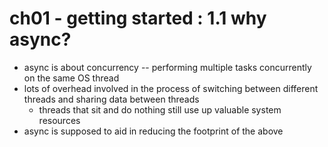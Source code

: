 # ch01 - getting started : 1.1 why async?

- async is about concurrency -- performing multiple tasks concurrently on the same OS thread
- lots of overhead involved in the process of switching between different threads and sharing data between threads
  - threads that sit and do nothing still use up valuable system resources
- async is supposed to aid in reducing the footprint of the above
